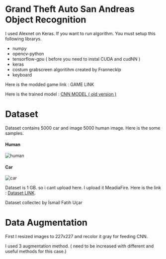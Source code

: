 
<h1> Grand Theft Auto San Andreas Object Recognition </h1>

I used Alexnet on Keras.
If you want to run algorithm. You must setup this following librarys.

- numpy
- opencv-python
- tensorflow-gpu ( before you need to instal CUDA and cudNN ) 
- keras
- costum grabscreen algoritihm created by Frannecklp
- keyboard

Here is the modded game link : GAME LINK

Here is the trained model : [CNN MODEL ( old version ) ](https://www.mediafire.com/file/s8ljjiczhx0hddo/GTA%2825.12.5%29.rar/file)

<h1> Dataset </h1>

Dataset contains 5000 car and image 5000 human image.
Here is the some samples.

<h4> Human </h4>

![human](https://github.com/mcagricaliskan/GTA-SA-Object-Recognition/blob/master/Dataset/human/human-24.jpg?raw=true)


<h4> Car </h4>

![car](https://github.com/mcagricaliskan/GTA-SA-Object-Recognition/blob/master/Dataset/car/car-14.jpg?raw=true)



Dataset is 1 GB. so i cant upload here. I upload it MeadiaFire.
Here is the link : [Dataset LINK](https://www.mediafire.com/file/uqa8v4ej9jz884o/Dataset.rar/file).

Dataset collectec by İsmail Fatih Uçar


<h1> Data Augmentation </h1>

First I resized images to 227x227 and recolor it gray for feeding CNN.

I used 3 augmentation method. ( need to be increased with different and useful methods for this case.)







